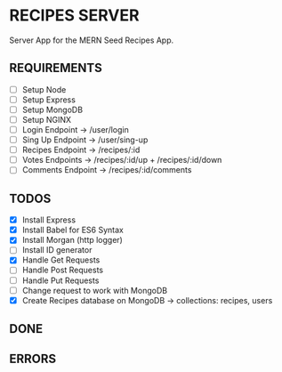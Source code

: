 # RECIPES SERVER
Server App for the MERN Seed Recipes App.

## REQUIREMENTS

- [ ] Setup Node
- [ ] Setup Express
- [ ] Setup MongoDB 
- [ ] Setup NGINX
- [ ] Login Endpoint -> /user/login
- [ ] Sing Up Endpoint -> /user/sing-up
- [ ] Recipes Endpoint -> /recipes/:id
- [ ] Votes Endpoints -> /recipes/:id/up + /recipes/:id/down
- [ ] Comments Endpoint -> /recipes/:id/comments

## TODOS

- [x] Install Express
- [x] Install Babel for ES6 Syntax
- [x] Install Morgan (http logger)
- [ ] Install ID generator
- [x] Handle Get Requests
- [ ] Handle Post Requests
- [ ] Handle Put Requests
- [ ] Change request to work with MongoDB
- [x] Create Recipes database on MongoDB
    -> collections: recipes, users
## DONE

## ERRORS

